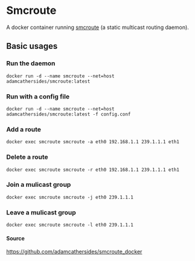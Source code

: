 # Smcroute 

A docker container running [smcroute](https://github.com/troglobit/smcroute) (a static multicast routing daemon).

## Basic usages

### Run the daemon
`docker run -d --name smcroute --net=host adamcathersides/smcroute:latest`

### Run with a config file
`docker run -d --name smcroute --net=host adamcathersides/smcroute:latest -f config.conf`

### Add a route
`docker exec smcroute smcroute -a eth0 192.168.1.1 239.1.1.1 eth1`

### Delete a route
`docker exec smcroute smcroute -r eth0 192.168.1.1 239.1.1.1 eth1`

### Join a mulicast group
`docker exec smcroute smcroute -j eth0 239.1.1.1`

### Leave a mulicast group
`docker exec smcroute smcroute -l eth0 239.1.1.1`

#### Source
https://github.com/adamcathersides/smcroute_docker
